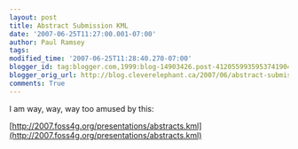 ```yaml
---
layout: post
title: Abstract Submission KML
date: '2007-06-25T11:27:00.001-07:00'
author: Paul Ramsey
tags: 
modified_time: '2007-06-25T11:28:40.270-07:00'
blogger_id: tag:blogger.com,1999:blog-14903426.post-4120559935953741904
blogger_orig_url: http://blog.cleverelephant.ca/2007/06/abstract-submission-kml.html
comments: True
---
```


I am way, way, way too amused by this:

[http://2007.foss4g.org/presentations/abstracts.kml](http://2007.foss4g.org/presentations/abstracts.kml)